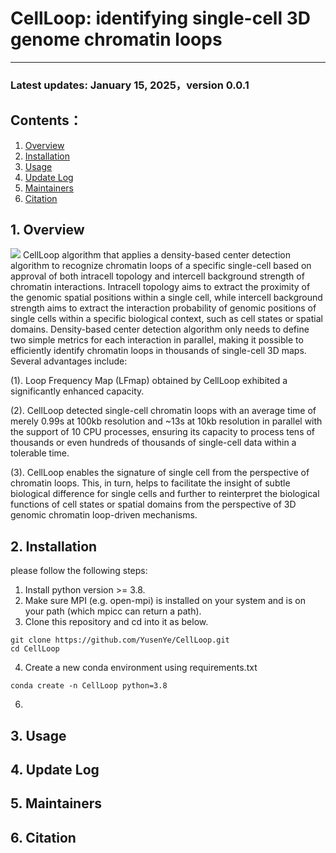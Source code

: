 # CellLoop: identifying single-cell 3D genome chromatin loops #

----------

### Latest updates: January 15, 2025，version 0.0.1
## Contents：
1. [Overview](#1)
2. [Installation](#2)
3. [Usage](#Usage)
4. [Update Log](#UpdateLog)
5. [Maintainers](#Maintainers)
6. [Citation](#Citation)
## 1. Overview
![](/support/CellLoop.png)
CellLoop algorithm that applies a density-based center detection algorithm to recognize chromatin loops of a specific single-cell based on approval of both intracell topology and intercell background strength of chromatin interactions. Intracell topology aims to extract the proximity of the genomic spatial positions within a single cell, while intercell background strength aims to extract the interaction probability of genomic positions of single cells within a specific biological context, such as cell states or spatial domains. Density-based center detection algorithm only needs to define two simple metrics for each interaction in parallel, making it possible to efficiently identify chromatin loops in thousands of single-cell 3D maps. Several advantages include:

(1). Loop Frequency Map (LFmap) obtained by CellLoop exhibited a significantly enhanced capacity. 

(2). CellLoop detected single-cell chromatin loops with an average time of merely 0.99s at 100kb resolution and ~13s at 10kb resolution in parallel with the support of 10 CPU processes, ensuring its capacity to process tens of thousands or even hundreds of thousands of single-cell data within a tolerable time. 

(3). CellLoop enables the signature of single cell from the perspective of chromatin loops. This, in turn, helps to facilitate the insight of subtle biological difference for single cells and further to reinterpret the biological functions of cell states or spatial domains from the perspective of 3D genomic chromatin loop-driven mechanisms.

## 2. Installation
please follow the following steps:
1. Install python version >= 3.8.
2. Make sure MPI (e.g. open-mpi) is installed on your system and is on your path (which mpicc can return a path).
3. Clone this repository and cd into it as below.
```
git clone https://github.com/YusenYe/CellLoop.git
cd CellLoop
```
4. Create a new conda environment using requirements.txt
```
conda create -n CellLoop python=3.8
```

6. 


## 3. Usage
## 4. Update Log
## 5. Maintainers
## 6. Citation
